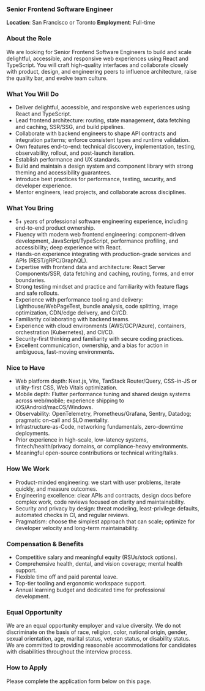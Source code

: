 ### Senior Frontend Software Engineer

**Location**: San Francisco or Toronto
**Employment**: Full-time

### About the Role
We are looking for Senior Frontend Software Engineers to build and scale delightful, accessible, and responsive web experiences using React and TypeScript. You will craft high-quality interfaces and collaborate closely with product, design, and engineering peers to influence architecture, raise the quality bar, and evolve team culture.

### What You Will Do
- Deliver delightful, accessible, and responsive web experiences using React and TypeScript.
- Lead frontend architecture: routing, state management, data fetching and caching, SSR/SSG, and build pipelines.
- Collaborate with backend engineers to shape API contracts and integration patterns; enforce consistent types and runtime validation.
- Own features end-to-end: technical discovery, implementation, testing, observability, rollout, and post-launch iteration.
- Establish performance and UX standards.
- Build and maintain a design system and component library with strong theming and accessibility guarantees.
- Introduce best practices for performance, testing, security, and developer experience.
- Mentor engineers, lead projects, and collaborate across disciplines.

### What You Bring
- 5+ years of professional software engineering experience, including end-to-end product ownership.
- Fluency with modern web frontend engineering: component-driven development, JavaScript/TypeScript, performance profiling, and accessibility; deep experience with React.
- Hands-on experience integrating with production-grade services and APIs (REST/gRPC/GraphQL).
- Expertise with frontend data and architecture: React Server Components/SSR, data fetching and caching, routing, forms, and error boundaries.
- Strong testing mindset and practice and familiarity with feature flags and safe rollouts.
- Experience with performance tooling and delivery: Lighthouse/WebPageTest, bundle analysis, code splitting, image optimization, CDN/edge delivery, and CI/CD.
- Familiarity collaborating with backend teams.
- Experience with cloud environments (AWS/GCP/Azure), containers, orchestration (Kubernetes), and CI/CD.
- Security-first thinking and familiarity with secure coding practices.
- Excellent communication, ownership, and a bias for action in ambiguous, fast-moving environments.

### Nice to Have
- Web platform depth: Next.js, Vite, TanStack Router/Query, CSS-in-JS or utility-first CSS, Web Vitals optimization.
- Mobile depth: Flutter performance tuning and shared design systems across web/mobile; experience shipping to iOS/Android/macOS/Windows.
- Observability: OpenTelemetry, Prometheus/Grafana, Sentry, Datadog; pragmatic on-call and SLO mentality.
- Infrastructure-as-Code, networking fundamentals, zero-downtime deployments.
- Prior experience in high-scale, low-latency systems, fintech/health/privacy domains, or compliance-heavy environments.
- Meaningful open-source contributions or technical writing/talks.

### How We Work
- Product-minded engineering: we start with user problems, iterate quickly, and measure outcomes.
- Engineering excellence: clear APIs and contracts, design docs before complex work, code reviews focused on clarity and maintainability.
- Security and privacy by design: threat modeling, least-privilege defaults, automated checks in CI, and regular reviews.
- Pragmatism: choose the simplest approach that can scale; optimize for developer velocity and long-term maintainability.

### Compensation & Benefits
- Competitive salary and meaningful equity (RSUs/stock options).
- Comprehensive health, dental, and vision coverage; mental health support.
- Flexible time off and paid parental leave.
- Top-tier tooling and ergonomic workspace support.
- Annual learning budget and dedicated time for professional development.

### Equal Opportunity
We are an equal opportunity employer and value diversity. We do not discriminate on the basis of race, religion, color, national origin, gender, sexual orientation, age, marital status, veteran status, or disability status. We are committed to providing reasonable accommodations for candidates with disabilities throughout the interview process.

### How to Apply
Please complete the application form below on this page.
